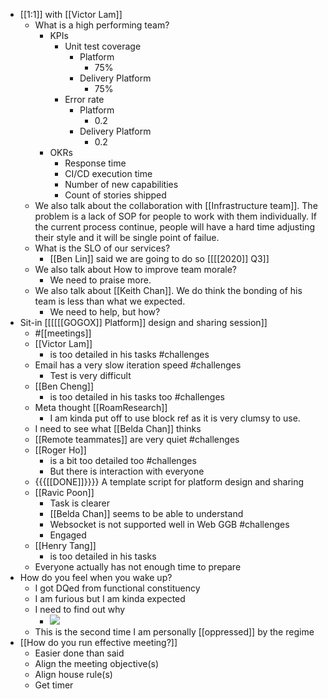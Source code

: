 - [[1:1]] with [[Victor Lam]]
    - What is a high performing team?
        - KPIs
            - Unit test coverage
                - Platform
                    - 75%
                - Delivery Platform
                    - 75%
            - Error rate
                - Platform
                    - 0.2
                - Delivery Platform
                    - 0.2
        - OKRs
            - Response time
            - CI/CD execution time
            - Number of new capabilities
            - Count of stories shipped
    - We also talk about the collaboration with [[Infrastructure team]]. The problem is a lack of SOP for people to work with them individually. If the current process continue, people will have a hard time adjusting their style and it will be single point of failue.
    - What is the SLO of our services?
        - [[Ben Lin]] said we are going to do so [[[[2020]] Q3]]
    - We also talk about How to improve team morale?
        - We need to praise more.  
    - We also talk about [[Keith Chan]]. We do think the bonding of his team is less than what we expected. 
        - We need to help, but how?
- Sit-in [[[[[[GOGOX]] Platform]] design and sharing session]]
    - #[[meetings]]
    - [[Victor Lam]] 
        - is too detailed in his tasks #challenges
    - Email has a very slow iteration speed #challenges
        - Test is very difficult
    - [[Ben Cheng]] 
        - is too detailed in his tasks too #challenges
    - Meta thought [[RoamResearch]]
        - I am kinda put off to use block ref as it is very clumsy to use.
    - I need to see what [[Belda Chan]] thinks
    - [[Remote teammates]] are very quiet #challenges
    - [[Roger Ho]] 
        - is a bit too detailed too #challenges
        - But there is interaction with everyone
    - {{{[[DONE]]}}}} A template script for platform design and sharing
    - [[Ravic Poon]]
        - Task is clearer
        - [[Belda Chan]] seems to be able to understand
        - Websocket is not supported well in Web GGB #challenges
        - Engaged
    - [[Henry Tang]]
        - is too detailed in his tasks
    - Everyone actually has not enough time to prepare
- How do you feel when you wake up?
    - I got DQed from functional constituency
    - I am furious but I am kinda expected
    - I need to find out why
        - ![](https://firebasestorage.googleapis.com/v0/b/firescript-577a2.appspot.com/o/imgs%2Fapp%2FIndieHacker%2FkysTE1E9zu.jpg?alt=media&token=ae978ea8-3a49-42b7-a01e-1bf065c95d7c)
    - This is the second time I am personally [[oppressed]] by the regime
- [[How do you run effective meeting?]]
    - Easier done than said
    - Align the meeting objective(s)
    - Align house rule(s)
    - Get timer
